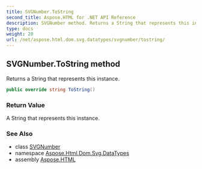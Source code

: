 ```yaml
---
title: SVGNumber.ToString
second_title: Aspose.HTML for .NET API Reference
description: SVGNumber method. Returns a String that represents this instance
type: docs
weight: 20
url: /net/aspose.html.dom.svg.datatypes/svgnumber/tostring/
---
```

## SVGNumber.ToString method

Returns a String that represents this instance.

```csharp
public override string ToString()
```

### Return Value

A String that represents this instance.

### See Also

* class [SVGNumber](../)
* namespace [Aspose.Html.Dom.Svg.DataTypes](../../../aspose.html.dom.svg.datatypes/)
* assembly [Aspose.HTML](../../../)
